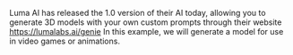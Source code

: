 Luma AI has released the 1.0 version of their AI today, allowing you to generate 3D models with your own custom prompts through their website https://lumalabs.ai/genie In this example, we will generate a model for use in video games or animations.
